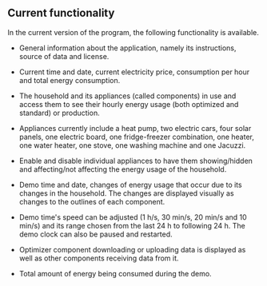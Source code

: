 ## Current functionality 

 

In the current version of the program, the following functionality is available. 

- General information about the application, namely its instructions, source of data and license. 

- Current time and date, current electricity price, consumption per hour and total energy consumption. 

- The household and its appliances (called components) in use and access them to see their hourly energy usage (both optimized and standard) or production. 

- Appliances currently include a heat pump, two electric cars, four solar panels, one electric board, one fridge-freezer combination, one heater, one water heater, one stove, one washing machine and one Jacuzzi. 

- Enable and disable individual appliances to have them showing/hidden and affecting/not affecting the energy usage of the household. 

- Demo time and date, changes of energy usage that occur due to its changes in the household. The changes are displayed visually as changes to the outlines of each component.  

- Demo time's speed can be adjusted (1 h/s, 30 min/s, 20 min/s and 10 min/s) and its range chosen from the last 24 h to following 24 h. The demo clock can also be paused and restarted. 

- Optimizer component downloading or uploading data is displayed as well as other components receiving data from it. 

 

 

- Total amount of energy being consumed during the demo. 
